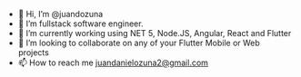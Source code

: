 - 👋 Hi, I’m @juandozuna
- 👀 I’m fullstack software engineer.
- 🌱 I’m currently working using NET 5, Node.JS, Angular, React and Flutter
- 💞️ I’m looking to collaborate on any of your Flutter Mobile or Web projects
- 📫 How to reach me juandanielozuna2@gmail.com
